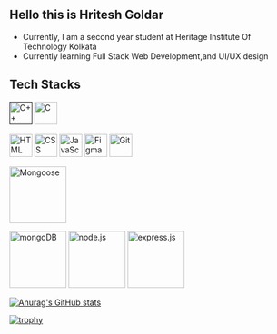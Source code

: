## Hello this is Hritesh Goldar

- Currently, I am a second year student at Heritage Institute Of Technology Kolkata
- Currently learning Full Stack Web Development,and UI/UX design

## Tech Stacks
<a href=""><img src="https://upload.wikimedia.org/wikipedia/commons/thumb/1/18/ISO_C%2B%2B_Logo.svg/180px-ISO_C%2B%2B_Logo.svg.png" alt="C++" width="40"/></a>
<a href="https://en.wikipedia.org/wiki/C_(programming_language)"><img src="https://img.icons8.com/stickers/344/c--v1.png" alt="C" width="40"/></a>

<a href="https://html.com"><img src="https://img.icons8.com/color/344/html-5--v1.png" alt="HTML" width="40"/></a>
<a href="https://developer.mozilla.org/en-US/docs/Web/CSS"><img src="https://img.icons8.com/color/344/css3.png" alt="CSS" width="40"/></a>
<a href="https://www.javascript.com"><img src="https://img.icons8.com/color/344/javascript.png" alt="JavaScript" width="40"/></a>
<a href="https://www.figma.com"><img src="https://img.icons8.com/color/344/figma--v1.png" alt="Figma" width="40"/></a>
<a href="https://git-scm.com"><img src="https://img.icons8.com/color/344/git.png" alt="Git" width="40"/></a>

<a href="https://mongoosejs.com/"><img src="https://mongoosejs.com/docs/images/mongoose5_62x30_transparent.png" alt="Mongoose" width="100"/></a>

<a href="https://www.mongodb.com/"><img src="https://webassets.mongodb.com/_com_assets/cms/mongodb_logo1-76twgcu2dm.png" alt="mongoDB"  width="100"/></a>
<a href="https://nodejs.org/en/"><img src="https://upload.wikimedia.org/wikipedia/commons/thumb/d/d9/Node.js_logo.svg/590px-Node.js_logo.svg.png" alt="node.js"  width="100"/></a>
<a href="https://expressjs.com/"><img src="https://encrypted-tbn0.gstatic.com/images?q=tbn:ANd9GcQC3K-0hD8O4jYTq08n2QRjl5JCQaiVMXB5vHlxmDIfRE5e-vbD1bGg5GB5trDgEar29OU&usqp=CAU" alt="express.js"  width="100"/></a>

[![Anurag's GitHub stats](https://github-readme-stats.vercel.app/api?username=hritesh94)](https://github.com/anuraghazra/github-readme-stats)

[![trophy](https://github-profile-trophy.vercel.app/?username=hritesh94&theme=onedark)](https://github.com/ryo-ma/github-profile-trophy)
